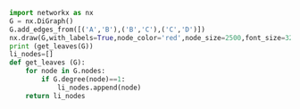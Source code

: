 ```python
import networkx as nx 
G = nx.DiGraph()
G.add_edges_from([('A','B'),('B','C'),('C','D')])
nx.draw(G,with_labels=True,node_color='red',node_size=2500,font_size=32)
print (get_leaves(G))
li_nodes=[]
def get_leaves (G):
    for node in G.nodes:
        if G.degree(node)==1:
            li_nodes.append(node)
    return li_nodes

```


```python

            
        
    
    
```


```python

```


```python

```


```python

```


```python

```


```python

```


```python

```


```python

```
